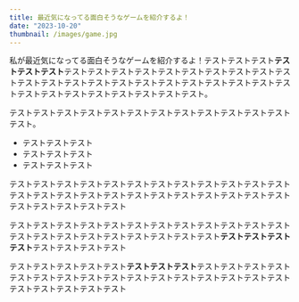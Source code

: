 ```yaml
---
title: 最近気になってる面白そうなゲームを紹介するよ！
date: "2023-10-20"
thumbnail: /images/game.jpg
---
```


私が最近気になってる面白そうなゲームを紹介するよ！テストテストテスト**テストテストテスト**テストテストテストテストテストテストテストテストテストテストテストテストテストテストテストテストテストテストテストテストテストテストテストテストテストテストテストテストテストテスト。

テストテストテストテストテストテストテストテストテストテストテストテストテスト。

- テストテストテスト
- テストテストテスト
- テストテストテスト

テストテストテストテストテストテストテストテストテストテストテストテストテストテストテストテストテストテストテストテストテストテストテストテストテストテストテストテストテスト

テストテストテストテストテストテストテストテストテストテストテストテストテストテストテストテストテストテストテストテストテスト**テストテストテストテスト**テストテストテストテスト

テストテストテストテストテスト**テストテストテスト**テストテストテストテストテストテストテストテストテストテストテストテストテストテストテストテストテストテストテストテストテスト